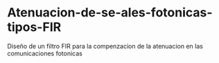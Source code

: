 # Atenuacion-de-se-ales-fotonicas-tipos-FIR
Diseño de un filtro FIR para la compenzacion de la atenuacion en las comunicaciones fotonicas
